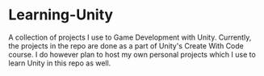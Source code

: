 # Learning-Unity
A collection of projects I use to Game Development with Unity. Currently, the projects in the repo are done as a part of 
Unity's Create With Code course. I do however plan to host my own personal projects which I use to learn Unity in this 
repo as well.
